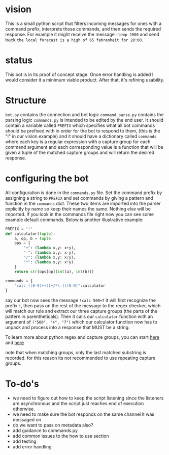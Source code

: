 # vision
This is a small python script that filters incoming messages for ones with a command prefix, interprets those commands, and then sends the required response. For example it might receive the message `!temp 2000` and send back `the local forecast is a high of 65 fahrenheit for 20:00`.

# status
This bot is in its proof of concept stage. Once error handling is added I would consider it a minimum viable product. After that, it's refining usability.

# Structure
`bot.py` contains the connection and bot logic 
`command_parse.py` contains the parsing logic
`commands.py` is intended to be edited by the end user. It should contain a variable called `PREFIX` which specifies what all bot commands should be prefixed with in order for the bot to respond to them, (this is the "!" in our vision example) and it should have a dictionary called `commands` where each key is a regular expression with a capture group for each command argument and each corresponding value is a function that will be given a tuple of the matched capture groups and will return the desired response.

# configuring the bot
All configuration is done in the `commands.py` file. Set the command prefix by assigning a string to `PREFIX` and set commands by giving a pattern and function in the `commands` dict. These two items are imported into the parser explicitly by name so keep their names the same. Nothing else will be imported. If you look in the commands file right now you can see some example default commands. Below is another illustrative example:

```Python
PREFIX = "!"
def calculator(tuple):
	a, op, b = tuple
	ops = {
        "+": (lambda x,y: x+y),
        "-": (lambda x,y: x-y),
        "/": (lambda x,y: x/y),
        "*": (lambda x,y: x*y)
    }
    return str(ops[op](int(a), int(b)))
	
commands = {
	"calc ([0-9]+)([+/*\-])(0-9)":calculator
}
```

say our bot now sees the message `!calc 500+7` it will first recognize the prefix `!`, then pass on the rest of the message to the regex checker, which will match our rule and extract our three capture groups (the parts of the pattern in parentheticals). Then it calls our `calculator` function with an argument of `("500", "+", "7")` which our calculator function now has to unpack and process into a response that MUST be a string.

To learn more about python regex and capture groups, you can start [here](https://www.programiz.com/python-programming/regex) and [here](https://pynative.com/python-regex-capturing-groups/)

note that when matching groups, only the last matched substring is recorded. for this reason its not recommended to use repeating capture groups.


# To-do's
- we need to figure out how to keep the script listening since the listeners are asynchronous and the script just reaches end of execution otherwise.
- we need to make sure the bot responds on the same channel it was messaged on
- do we want to pass on metadata also?
- add guidance to commands.py
- add common issues to the how to use section
- add testing
- add error handling


